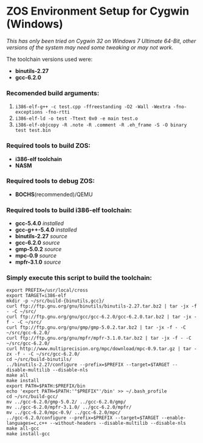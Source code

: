 # ZOS Environment Setup for Cygwin (Windows)

*This has only been tried on Cygwin 32 on Windows 7 Ultimate 64-Bit, other versions of the system may need some tweaking or may not work.*

The toolchain versions used were: 
- **binutils-2.27**
- **gcc-6.2.0**

### Recomended build arguments:
1. `i386-elf-g++ -c test.cpp -ffreestanding -O2 -Wall -Wextra -fno-exceptions -fno-rtti`
2. `i386-elf-ld -o test -Ttext 0x0 -e main test.o`   
3. `i386-elf-objcopy -R .note -R .comment -R .eh_frame -S -O binary test test.bin`

### Required tools to build ZOS:
- **i386-elf toolchain**
- **NASM**

### Required tools to debug ZOS:
- **BOCHS**(recommended)/QEMU

### Required tools to build i386-elf toolchain:
- **gcc-5.4.0** *installed*
- **gcc-g++-5.4.0** *installed*
- **binutils-2.27** *source*
- **gcc-6.2.0** *source*
- **gmp-5.0.2** *source*
- **mpc-0.9** *source*
- **mpfr-3.1.0** *source*

### Simply execute this script to build the toolchain:
    export PREFIX=/usr/local/cross
    export TARGET=i386-elf
    mkdir -p ~/src/build-{binutils,gcc}/
    curl ftp://ftp.gnu.org/gnu/binutils/binutils-2.27.tar.bz2 | tar -jx -f - -C ~/src/
    curl ftp://ftp.gnu.org/gnu/gcc/gcc-6.2.0/gcc-6.2.0.tar.bz2 | tar -jx -f - -C ~/src/
	curl ftp://ftp.gnu.org/gnu/gmp/gmp-5.0.2.tar.bz2 | tar -jx -f - -C ~/src/gcc-6.2.0/
	curl ftp://ftp.gnu.org/gnu/mpfr/mpfr-3.1.0.tar.bz2 | tar -jx -f - -C ~/src/gcc-6.2.0/
	curl http://www.multiprecision.org/mpc/download/mpc-0.9.tar.gz | tar -zx -f - -C ~/src/gcc-6.2.0/
    cd ~/src/build-binutils/
    ../binutils-2.27/configure --prefix=$PREFIX --target=$TARGET --disable-multilib --disable-nls
    make all
    make install
    export PATH=$PATH:$PREFIX/bin
    echo 'export PATH=$PATH:'"$PREFIX"'/bin' >> ~/.bash_profile
    cd ~/src/build-gcc/
	mv ../gcc-6.2.0/gmp-5.0.2/ ../gcc-6.2.0/gmp/
	mv ../gcc-6.2.0/mpfr-3.1.0/ ../gcc-6.2.0/mpfr/
	mv ../gcc-6.2.0/mpc-0.9/ ../gcc-6.2.0/mpc/
    ../gcc-6.2.0/configure --prefix=$PREFIX --target=$TARGET --enable-languages=c,c++ --without-headers --disable-multilib --disable-nls
    make all-gcc
    make install-gcc
